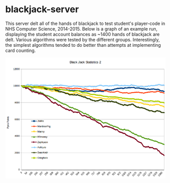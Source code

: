 # blackjack-server
This server delt all of the hands of blackjack to test student's player-code in NHS Computer Science, 2014-2015. Below is a graph of an example run, displaying the student account balances as ~1400 hands of blackjack are delt.  Various algorithms were tested by the different groups.  Interestingly, the simplest algorithms tended to do better than attempts at implementing card counting.

![Performance](blackjack.png?raw=true "Performance Test")
